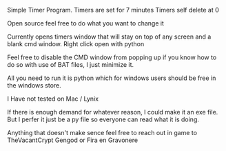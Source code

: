 Simple Timer Program. 
  Timers are set for 7 minutes
  Timers self delete at 0

Open source feel free to do what you want to change it

Currently opens timers window that will stay on top of any screen and a blank cmd window. Right click open with python

Feel free to disable the CMD window from popping up if you know how to do so with use of BAT files, I just minimize it.

All you need to run it is python which for windows users should be free in the windows store. 

I Have not tested on Mac / Lynix 

If there is enough demand for whatever reason, I could make it an exe file. But I perfer it just be a py file so everyone can read what it is doing. 

Anything that doesn't make sence feel free to reach out in game to TheVacantCrypt Gengod or Fira en Gravonere
